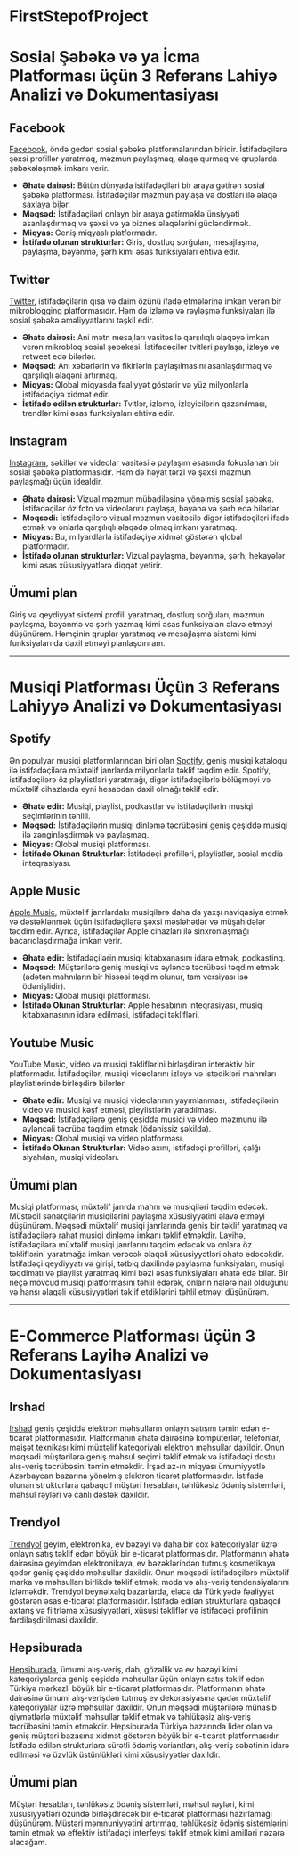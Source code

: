 # FirstStepofProject

# Sosial Şəbəkə və ya İcma Platforması üçün 3 Referans Lahiyə Analizi və Dokumentasiyası

## Facebook
 [Facebook](https://www.facebook.com/home.php), öndə gedən sosial şəbəkə platformalarından biridir. İstifadəçilərə şəxsi profillər yaratmaq, məzmun paylaşmaq, əlaqə qurmaq və qruplarda şəbəkələşmək imkanı verir.
- **Əhatə dairəsi:** Bütün dünyada istifadəçiləri bir araya gətirən sosial şəbəkə platforması. İstifadəçilər məzmun paylaşa və dostları ilə əlaqə saxlaya bilər.
- **Məqsəd:** İstifadəçiləri onlayn bir araya gətirməklə ünsiyyəti asanlaşdırmaq və şəxsi və ya biznes əlaqələrini gücləndirmək.
- **Miqyas:** Geniş miqyaslı platformadır.
- **İstifadə olunan strukturlar:** Giriş, dostluq sorğuları, mesajlaşma, paylaşma, bəyənmə, şərh kimi əsas funksiyaları ehtiva edir.

## Twitter
  [Twitter](https://twitter.com/home), istifadəçilərin qısa və daim özünü ifadə etmələrinə imkan verən bir mikroblogging platformasıdır. Həm də izləmə və rəyləşmə funksiyaları ilə sosial şəbəkə əməliyyatlarını təşkil edir.
- **Əhatə dairəsi:** Ani mətn mesajları vasitəsilə qarşılıqlı əlaqəyə imkan verən mikrobloq sosial şəbəkəsi. İstifadəçilər tvitləri paylaşa, izləyə və retweet edə bilərlər.
- **Məqsəd:** Ani xəbərlərin və fikirlərin paylaşılmasını asanlaşdırmaq və qarşılıqlı əlaqəni artırmaq.
- **Miqyas:** Qlobal miqyasda fəaliyyət göstərir və yüz milyonlarla istifadəçiyə xidmət edir.
- **İstifadə edilən strukturlar:** Tvitlər, izləmə, izləyicilərin qazanılması, trendlər kimi əsas funksiyaları ehtiva edir.

## Instagram
[Instagram](https://www.instagram.com/), şəkillər və videolar vasitəsilə paylaşım əsasında fokuslanan bir sosial şəbəkə platformasıdır. Həm də həyat tərzi və şəxsi məzmun paylaşmağı üçün idealdir.
- **Əhatə dairəsi:** Vizual məzmun mübadiləsinə yönəlmiş sosial şəbəkə. İstifadəçilər öz foto və videolarını paylaşa, bəyənə və şərh edə bilərlər.
- **Məqsədi:** İstifadəçilərə vizual məzmun vasitəsilə digər istifadəçiləri ifadə etmək və onlarla qarşılıqlı əlaqədə olmaq imkanı yaratmaq.
- **Miqyas:** Bu, milyardlarla istifadəçiyə xidmət göstərən qlobal platformadır.
- **İstifadə olunan strukturlar:** Vizual paylaşma, bəyənmə, şərh, hekayələr kimi əsas xüsusiyyətlərə diqqət yetirir.

## Ümumi plan
Giriş və qeydiyyat sistemi profili yaratmaq, dostluq sorğuları, məzmun paylaşma, bəyənmə və şərh yazmaq kimi əsas funksiyaları əlavə etməyi düşünürəm. Həmçinin qruplar yaratmaq və mesajlaşma sistemi kimi funksiyaları da daxil etməyi planlaşdırıram.

----------------------------------------------------------
# Musiqi Platforması Üçün 3 Referans Lahiyyə Analizi və Dokumentasiyası

## Spotify
  Ən populyar musiqi platformlarından biri olan [Spotify](https://open.spotify.com/), geniş musiqi kataloqu ilə istifadəçilərə müxtəlif janrlarda milyonlarla təklif təqdim edir. Spotify, istifadəçilərə öz playlistləri yaratmağı, digər istifadəçilərlə bölüşməyi və müxtəlif cihazlarda eyni hesabdan daxil olmağı təklif edir.
- **Əhatə edir:** Musiqi, playlist, podkastlar və istifadəçilərin musiqi seçimlərinin təhlili.
- **Məqsəd:** İstifadəçilərin musiqi dinləmə təcrübəsini geniş çeşiddə musiqi ilə zənginləşdirmək və paylaşmaq.
- **Miqyas:** Qlobal musiqi platforması.
- **İstifadə Olunan Strukturlar:** İstifadəçi profilləri, playlistlər, sosial media inteqrasiyası.

## Apple Music
[Apple Music](https://music.apple.com/ru/browse?l=ru), müxtəlif janrlardakı musiqilərə daha da yaxşı naviqasiya etmək və dəstəklənmək üçün istifadəçilərə şəxsi məsləhətlər və müşahidələr təqdim edir. Ayrıca, istifadəçilər Apple cihazları ilə sinxronlaşmağı bacarıqlaşdırmağa imkan verir.
- **Əhatə edir:** İstifadəçilərin musiqi kitabxanasını idarə etmək, podkastinq.
- **Məqsəd:** Müştərilərə geniş musiqi və əyləncə təcrübəsi təqdim etmək (adətən mahnıların bir hissəsi təqdim olunur, tam versiyası isə ödənişlidir).
- **Miqyas:** Qlobal musiqi platforması.
- **İstifadə Olunan Strukturlar:** Apple hesabının inteqrasiyası, musiqi kitabxanasının idarə edilməsi, istifadəçi təklifləri.

## Youtube Music
YouTube Music, video və musiqi təkliflərini birləşdirən interaktiv bir platformadır. İstifadəçilər, musiqi videolarını izləyə və istədikləri mahnıları playlistlərində birləşdirə bilərlər.
- **Əhatə edir:** Musiqi və musiqi videolarının yayımlanması, istifadəçilərin video və musiqi kəşf etməsi, pleylistlərin yaradılması.
- **Məqsəd:** İstifadəçilərə geniş çeşiddə musiqi və video məzmunu ilə əyləncəli təcrübə təqdim etmək (ödənişsiz şəkildə).
- **Miqyas:** Qlobal musiqi və video platforması.
- **İstifadə Olunan Strukturlar:** Video axını, istifadəçi profilləri, çalğı siyahıları, musiqi videoları.

## Ümumi plan

Musiqi platforması, müxtəlif janrda mahnı və musiqiləri təqdim edəcək. Müstəqil sənətçilərin musiqilərini paylaşma xüsusiyyətini əlavə etməyi düşünürəm.
Məqsədi müxtəlif musiqi janrlarında geniş bir təklif yaratmaq və istifadəçilərə rahat musiqi dinləmə imkanı təklif etməkdir.
Layihə, istifadəçilərə müxtəlif musiqi janrlarını təqdim edəcək və onlara öz təkliflərini yaratmağa imkan verəcək əlaqəli xüsusiyyətləri əhatə edəcəkdir.
İstifadəçi qeydiyyatı və girişi, tətbiq daxilində paylaşma funksiyaları, musiqi təqdimatı və playlist yaratmaq kimi bəzi əsas funksiyaları əhatə edə bilər.
Bir neçə mövcud musiqi platformasını təhlil edərək, onların nələrə nail olduğunu və hansı əlaqəli xüsusiyyətləri təklif etdiklərini təhlil etməyi düşünürəm.

-------------------------------------------------------------
# E-Commerce Platforması üçün 3 Referans Layihə Analizi və Dokumentasiyası

## Irshad
[Irshad](https://blog.medium.com/)  geniş çeşiddə elektron məhsulların onlayn satışını təmin edən e-ticarət platformasıdır.
Platformanın əhatə dairəsinə kompüterlər, telefonlar, məişət texnikası kimi müxtəlif kateqoriyalı elektron məhsullar daxildir.
Onun məqsədi müştərilərə geniş məhsul seçimi təklif etmək və istifadəçi dostu alış-veriş təcrübəsini təmin etməkdir.
İrşad.az-ın miqyası ümumiyyətlə Azərbaycan bazarına yönəlmiş elektron ticarət platformasıdır.
İstifadə olunan strukturlara qabaqcıl müştəri hesabları, təhlükəsiz ödəniş sistemləri, məhsul rəyləri və canlı dəstək daxildir.

## Trendyol
[Trendyol](https://www.trendyol.com/) geyim, elektronika, ev bəzəyi və daha bir çox kateqoriyalar üzrə onlayn satış təklif edən böyük bir e-ticarət platformasıdır.
Platformanın əhatə dairəsinə geyimdən elektronikaya, ev bəzəklərindən tutmuş kosmetikaya qədər geniş çeşiddə məhsullar daxildir.
Onun məqsədi istifadəçilərə müxtəlif marka və məhsulları birlikdə təklif etmək, moda və alış-veriş tendensiyalarını izləməkdir.
Trendyol beynəlxalq bazarlarda, eləcə də Türkiyədə fəaliyyət göstərən əsas e-ticarət platformasıdır.
İstifadə edilən strukturlara qabaqcıl axtarış və filtrləmə xüsusiyyətləri, xüsusi təkliflər və istifadəçi profilinin fərdiləşdirilməsi daxildir.

## Hepsiburada
[Hepsiburada](https://www.hepsiburada.com/), ümumi alış-veriş, dəb, gözəllik və ev bəzəyi kimi kateqoriyalarda geniş çeşiddə məhsullar üçün onlayn satış təklif edən Türkiyə mərkəzli böyük bir e-ticarət platformasıdır.
Platformanın əhatə dairəsinə ümumi alış-verişdən tutmuş ev dekorasiyasına qədər müxtəlif kateqoriyalar üzrə məhsullar daxildir.
Onun məqsədi müştərilərə münasib qiymətlərlə müxtəlif məhsullar təklif etmək və təhlükəsiz alış-veriş təcrübəsini təmin etməkdir.
Hepsiburada Türkiyə bazarında lider olan və geniş müştəri bazasına xidmət göstərən böyük bir e-ticarət platformasıdır.
İstifadə edilən strukturlara sürətli ödəniş variantları, alış-veriş səbətinin idarə edilməsi və üzvlük üstünlükləri kimi xüsusiyyətlər daxildir.

## Ümumi plan
Müştəri hesabları, təhlükəsiz ödəniş sistemləri, məhsul rəyləri, kimi xüsusiyyətləri özündə birləşdirəcək bir e-ticarət platforması hazırlamağı düşünürəm. Müştəri məmnuniyyətini artırmaq, təhlükəsiz ödəniş sistemlərini təmin etmək və effektiv istifadəçi interfeysi təklif etmək kimi amilləri nəzərə alacağam. 
